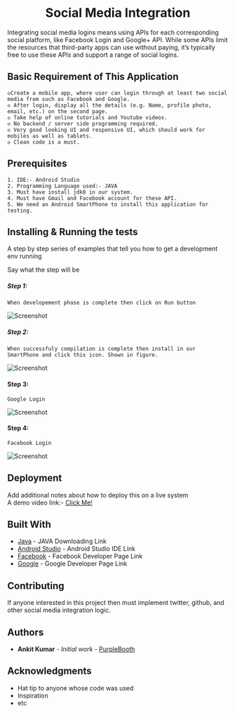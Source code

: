 <H1 align="center">Social Media Integration</H1>
Integrating social media logins means using APIs for each corresponding social platform, like Facebook Login and Google+ API. While some APIs limit the resources that third-party apps can use without paying, it’s typically free to use these APIs and support a range of social logins.

## Basic Requirement of This Application
```
◇Create a mobile app, where user can login through at least two social media from such as Facebook and Google.
◇ After login, display all the details (e.g. Name, profile photo, email, etc.) on the second page.
◇ Take help of online tutorials and Youtube videos.
◇ No backend / server side programming required.
◇ Very good looking UI and responsive UI, which should work for mobiles as well as tablets.
◇ Clean code is a must.

```

## Prerequisites
```
1. IDE:- Android Studio
2. Programming Language used:- JAVA
3. Must have install jdk8 in our system.
4. Must have Gmail and Facebook account for these API.
5. We need an Android SmartPhone to install this application for testing.
```



## Installing & Running the tests

A step by step series of examples that tell you how to get a development env running<br/>

Say what the step will be<br/>
##### Step 1:
```
When developement phase is complete then click on Run button
```
![Screenshot](https://github.com/ankitkumar734ac/Social-Media-Integration/blob/main/Screenshot%20(220).png)<br/>
##### Step 2:
```
When successfuly compilation is complete then install in our SmartPhone and click this icon. Shown in figure.
```
![Screenshot](https://github.com/ankitkumar734ac/Social-Media-Integration/blob/main/Screenshot%20(221).png)<br/>
#### Step 3:
```
Google Login
```
![Screenshot](https://github.com/ankitkumar734ac/Social-Media-Integration/blob/main/Screenshot%20(222).png)<br/>
#### Step 4:
```
Facebook Login
```
![Screenshot](https://github.com/ankitkumar734ac/Social-Media-Integration/blob/main/Screenshot%20(225).png)<br/>

## Deployment

Add additional notes about how to deploy this on a live system<br/>
A demo video link:- [Click Me!]()


## Built With

* [Java](https://www.oracle.com/in/java/technologies/javase/javase-jdk8-downloads.html) - JAVA Downloading Link
* [Android Studio](https://developer.android.com/studio) - Android Studio IDE Link
* [Facebook](https://developers.facebook.com/docs/facebook-login/android/) - Facebook Developer Page Link
* [Google](https://developers.google.com/identity/sign-in/android/start) - Google Developer Page Link

## Contributing
If anyone interested in this project then must implement twitter, github, and other social media integration logic.

## Authors

* **Ankit Kumar** - *Initial work* - [PurpleBooth](https://github.com/PurpleBooth)

## Acknowledgments

* Hat tip to anyone whose code was used
* Inspiration
* etc
